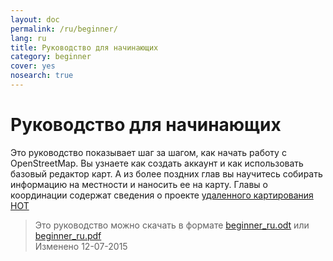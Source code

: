 ```yaml
---
layout: doc
permalink: /ru/beginner/
lang: ru
title: Руководство для начинающих
category: beginner
cover: yes
nosearch: true
---
```


Руководство для начинающих
================


Это руководство показывает шаг за шагом, как начать работу с OpenStreetMap. Вы узнаете
как создать аккаунт и как использовать базовый редактор карт.  А из более поздних глав
вы научитесь собирать информацию на местности и наносить ее на карту. Главы о координации содержат сведения о проекте [удаленного картирования HOT](/ru/coordination/) 

> Это руководство можно скачать в формате [beginner_ru.odt](/files/beginner_ru.odt) или [beginner_ru.pdf](/files/beginner_ru.pdf)  
> Изменено 12-07-2015  